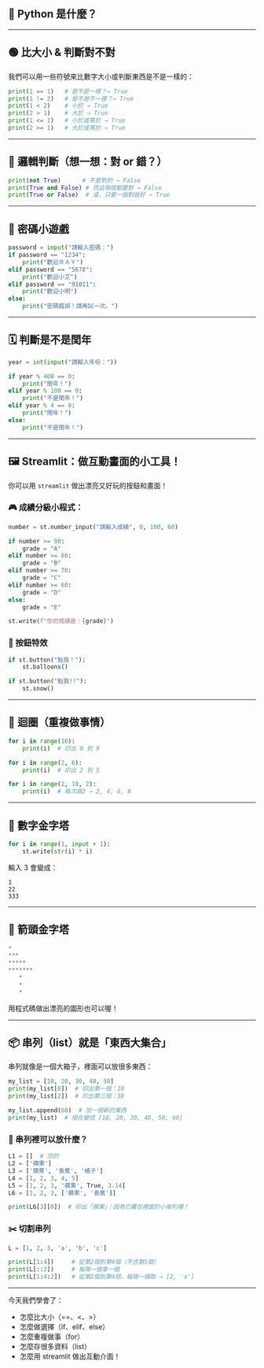 ## 🐍 Python 是什麼？



---

## 🟢 比大小 & 判斷對不對

我們可以用一些符號來比數字大小或判斷東西是不是一樣的：

```python
print(1 == 1)   # 是不是一樣？→ True
print(1 != 2)   # 是不是不一樣？→ True
print(1 < 2)    # 小於 → True
print(2 > 1)    # 大於 → True
print(1 <= 1)   # 小於或等於 → True
print(2 >= 1)   # 大於或等於 → True
```

---

## 🧠 邏輯判斷（想一想：對 or 錯？）

```python
print(not True)      # 不是對的 → False
print(True and False) # 而且兩個都要對 → False
print(True or False)  # 或，只要一個對就好 → True
```

---

## 🔐 密碼小遊戲

```python
password = input("請輸入密碼：")
if password == "1234":
    print("歡迎ＲＡＹ")
elif password == "5678":
    print("歡迎小艾")
elif password == "91011":
    print("歡迎小明")
else:
    print("密碼錯誤！請再試一次。")
```

---

## 🗓️ 判斷是不是閏年

```python
year = int(input("請輸入年份："))

if year % 400 == 0:
    print("閏年！")
elif year % 100 == 0:
    print("不是閏年！")
elif year % 4 == 0:
    print("閏年！")
else:
    print("不是閏年！")
```

---

## 🖼️ Streamlit：做互動畫面的小工具！

你可以用 `streamlit` 做出漂亮又好玩的按鈕和畫面！

### 🎮 成績分級小程式：

```python
number = st.number_input("請輸入成績", 0, 100, 60)

if number >= 90:
    grade = "A"
elif number >= 80:
    grade = "B"
elif number >= 70:
    grade = "C"
elif number >= 60:
    grade = "D"
else:
    grade = "E"

st.write(f"你的成績是：{grade}")
```

### 🎈 按鈕特效

```python
if st.button("點我！"):
    st.balloons()

if st.button("點我!!"):
    st.snow()
```

---

## 🔁 迴圈（重複做事情）

```python
for i in range(10):
    print(i)  # 印出 0 到 9

for i in range(2, 6):
    print(i)  # 印出 2 到 5

for i in range(2, 10, 2):
    print(i)  # 每次跳2 → 2, 4, 6, 8
```

---

## 🧱 數字金字塔

```python
for i in range(1, input + 1):
    st.write(str(i) * i)
```

輸入 3 會變成：

```
1
22
333
```

---

## 🔺 箭頭金字塔

```python
*
***
*****
*******
   *
   *
   *
```

用程式碼做出漂亮的圖形也可以喔！

---

## 📦 串列（list）就是「東西大集合」

串列就像是一個大箱子，裡面可以放很多東西：

```python
my_list = [10, 20, 30, 40, 50]
print(my_list[0])  # 印出第一個：10
print(my_list[2])  # 印出第三個：30

my_list.append(60)  # 加一個新的東西
print(my_list)  # 現在變成 [10, 20, 30, 40, 50, 60]
```

### 🍎 串列裡可以放什麼？

```python
L1 = []  # 空的
L2 = ['蘋果']
L3 = ['蘋果', '香蕉', '橘子']
L4 = [1, 2, 3, 4, 5]
L5 = [1, 2, 3, '蘋果', True, 3.14]
L6 = [1, 2, 3, ['蘋果', '香蕉']]

print(L6[3][0])  # 印出「蘋果」：因為它藏在裡面的小串列裡！
```

### ✂️ 切割串列

```python
L = [1, 2, 3, 'a', 'b', 'c']

print(L[1:4])     # 從第2個到第4個（不含第5個）
print(L[::2])     # 每隔一個拿一個
print(L[1:4:2])   # 從第2個到第4個，每隔一個取 → [2, 'a']
```

---



今天我們學會了：

* 怎麼比大小（==、<、>）
* 怎麼做選擇（if、elif、else）
* 怎麼重複做事（for）
* 怎麼存很多資料（list）
* 怎麼用 streamlit 做出互動介面！